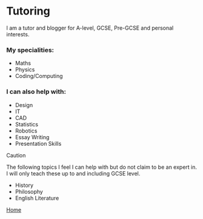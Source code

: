 # Tutoring
I am a tutor and blogger for A-level, GCSE, Pre-GCSE and personal interests. 
### My specialities:
- Maths
- Physics
- Coding/Computing

### I can also help with:
- Design
- IT
- CAD
- Statistics
- Robotics
- Essay Writing
- Presentation Skills
  
>[!CAUTION]
> The following topics I feel I can help with but do not claim to be an expert in.
> I will only teach these up to and including GCSE level.

- History
- Philosophy
- English Literature


[Home](/README.md)
